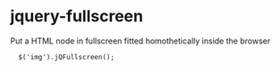 jquery-fullscreen
=================

Put a HTML node in fullscreen fitted homothetically inside the browser

~~~
  $('img').jQFullscreen();
~~~
